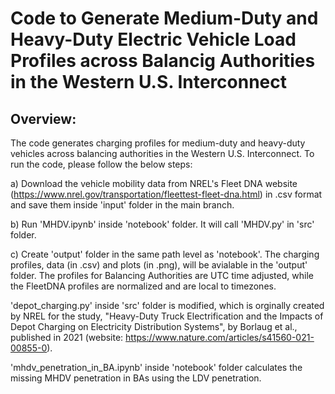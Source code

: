 # Code to Generate Medium-Duty and Heavy-Duty Electric Vehicle Load Profiles across Balancig Authorities in the Western U.S. Interconnect

## Overview:  
The code generates charging profiles for medium-duty and heavy-duty vehicles across balancing authorities in the Western U.S. Interconnect. To run the code, please follow the below steps:

a) Download the vehicle mobility data from NREL's Fleet DNA website (https://www.nrel.gov/transportation/fleettest-fleet-dna.html) in .csv format and save them inside 'input' folder in the main branch. 

b) Run 'MHDV.ipynb' inside 'notebook' folder. It will call 'MHDV.py' in 'src' folder.

c) Create 'output' folder in the same path level as 'notebook'. The charging profiles, data (in .csv) and plots (in .png), will be avialable in the 'output' folder. The profiles for Balancing Authorities are UTC time adjusted, while the FleetDNA profiles are normalized and are local to timezones. 

'depot_charging.py' inside 'src' folder is modified, which is orginally created by NREL for the study, "Heavy-Duty Truck Electrification and the Impacts of Depot Charging
on Electricity Distribution Systems", by Borlaug et al., published in 2021 (website: https://www.nature.com/articles/s41560-021-00855-0). 

'mhdv_penetration_in_BA.ipynb' inside 'notebook' folder calculates the missing MHDV penetration in BAs using the LDV penetration.

